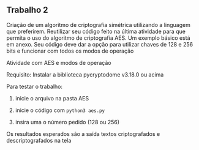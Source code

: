 

## Trabalho 2

Criação de um algoritmo de criptografia simétrica utilizando a linguagem que preferirem.
Reutilizar seu código feito na última atividade para que permita o uso do algoritmo de criptografia AES. Um exemplo básico está em anexo.
Seu código deve dar a opção para utilizar chaves de 128 e 256 bits e funcionar com todos os modos de operação

Atividade com AES e modos de operação


Requisito:
Instalar a biblioteca pycryptodome v3.18.0 ou acima

Para testar o trabalho:

1. inicie o arquivo na pasta AES

2. inicie o código com `python3 aes.py`

3. insira uma o número pedido (128 ou 256)

Os resultados esperados são a saída textos criptografados e descriptografados na tela  

